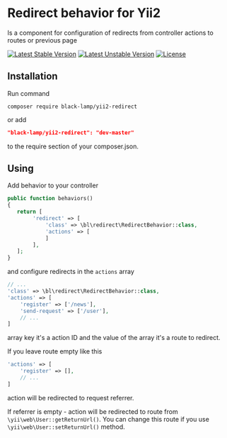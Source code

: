 Redirect behavior for Yii2
==========================
Is a component for configuration of redirects from controller actions to routes or previous page

[![Latest Stable Version](https://poser.pugx.org/black-lamp/yii2-redirect/v/stable)](https://packagist.org/packages/black-lamp/yii2-redirect)
[![Latest Unstable Version](https://poser.pugx.org/black-lamp/yii2-redirect/v/unstable)](https://packagist.org/packages/black-lamp/yii2-redirect)
[![License](https://poser.pugx.org/black-lamp/yii2-redirect/license)](https://packagist.org/packages/black-lamp/yii2-redirect)

Installation
------------
Run command
```
composer require black-lamp/yii2-redirect
```
or add
```json
"black-lamp/yii2-redirect": "dev-master"
```
to the require section of your composer.json.

Using
-----
Add behavior to your controller
```php
public function behaviors()
{
   return [
        'redirect' => [
            'class' => \bl\redirect\RedirectBehavior::class,
            'actions' => [
            ]
        ],
   ];
}
```
and configure redirects in the `actions` array
```php
// ...
'class' => \bl\redirect\RedirectBehavior::class,
'actions' => [
    'register' => ['/news'],
    'send-request' => ['/user'],
    // ...
]
```
array key it's a action ID and the value of the array it's a route to redirect.

If you leave route empty like this
```php
'actions' => [
    'register' => [],
    // ...
]
```
action will be redirected to request referrer.

If referrer is empty - action will be redirected to route from `\yii\web\User::getReturnUrl()`.
You can change this route if you use `\yii\web\User::setReturnUrl()` method.